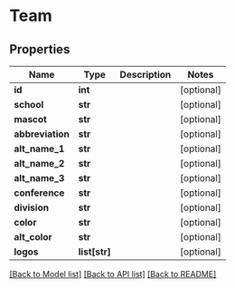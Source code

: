 # Team

## Properties
Name | Type | Description | Notes
------------ | ------------- | ------------- | -------------
**id** | **int** |  | [optional] 
**school** | **str** |  | [optional] 
**mascot** | **str** |  | [optional] 
**abbreviation** | **str** |  | [optional] 
**alt_name_1** | **str** |  | [optional] 
**alt_name_2** | **str** |  | [optional] 
**alt_name_3** | **str** |  | [optional] 
**conference** | **str** |  | [optional] 
**division** | **str** |  | [optional] 
**color** | **str** |  | [optional] 
**alt_color** | **str** |  | [optional] 
**logos** | **list[str]** |  | [optional] 

[[Back to Model list]](../README.md#documentation-for-models) [[Back to API list]](../README.md#documentation-for-api-endpoints) [[Back to README]](../README.md)


